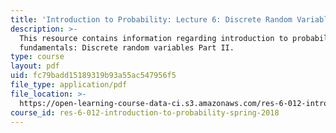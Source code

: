 ```yaml
---
title: 'Introduction to Probability: Lecture 6: Discrete Random Variables Part II'
description: >-
  This resource contains information regarding introduction to probability: The
  fundamentals: Discrete random variables Part II.
type: course
layout: pdf
uid: fc79badd15189319b93a55ac547956f5
file_type: application/pdf
file_location: >-
  https://open-learning-course-data-ci.s3.amazonaws.com/res-6-012-introduction-to-probability-spring-2018/fc79badd15189319b93a55ac547956f5_MITRES_6_012S18_L06AS.pdf
course_id: res-6-012-introduction-to-probability-spring-2018
---
```

